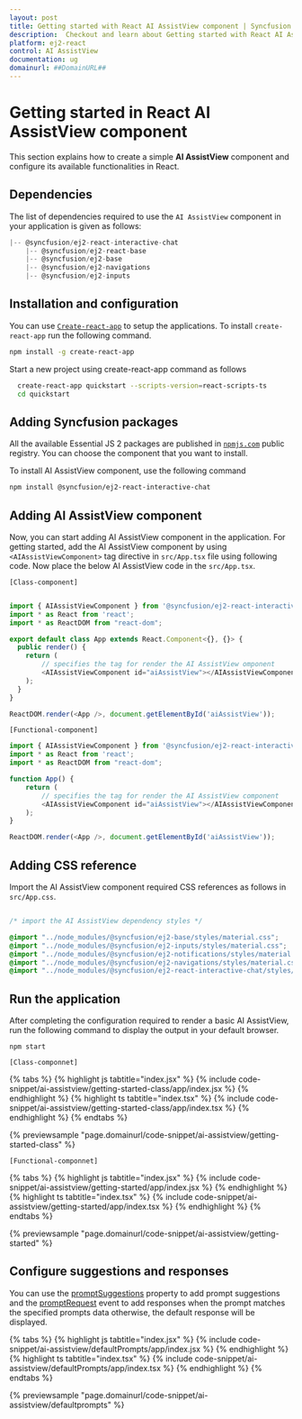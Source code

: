 ```yaml
---
layout: post
title: Getting started with React AI AssistView component | Syncfusion
description:  Checkout and learn about Getting started with React AI AssistView component of Syncfusion Essential JS 2 and more details.
platform: ej2-react
control: AI AssistView
documentation: ug
domainurl: ##DomainURL##
---
```


# Getting started in React AI AssistView component

This section explains how to create a simple **AI AssistView** component and configure its available functionalities in React.

## Dependencies

The list of dependencies required to use the `AI AssistView` component in your application is given as follows:

```javascript
|-- @syncfusion/ej2-react-interactive-chat
    |-- @syncfusion/ej2-react-base
    |-- @syncfusion/ej2-base
    |-- @syncfusion/ej2-navigations
    |-- @syncfusion/ej2-inputs
```

## Installation and configuration

You can use [`Create-react-app`](https://github.com/facebookincubator/create-react-app) to setup the applications. To install `create-react-app` run the following command.

```bash
npm install -g create-react-app
```

Start a new project using create-react-app command as follows

```bash
  create-react-app quickstart --scripts-version=react-scripts-ts
  cd quickstart
```

## Adding Syncfusion packages

All the available Essential JS 2 packages are published in [`npmjs.com`](https://www.npmjs.com/~syncfusionorg) public registry. You can choose the component that you want to install.

To install AI AssistView component, use the following command

```bash
npm install @syncfusion/ej2-react-interactive-chat
```

## Adding AI AssistView component

Now, you can start adding AI AssistView component in the application. For getting started, add the AI AssistView component by using `<AIAssistViewComponent>` tag directive in `src/App.tsx` file using following code. Now place the below AI AssistView code in the `src/App.tsx`.

`[Class-component]`

```ts

import { AIAssistViewComponent } from '@syncfusion/ej2-react-interactive-chat';
import * as React from 'react';
import * as ReactDOM from "react-dom";

export default class App extends React.Component<{}, {}> {
  public render() {
    return (
        // specifies the tag for render the AI AssistView omponent
        <AIAssistViewComponent id="aiAssistView"></AIAssistViewComponent>
    );
  }
}

ReactDOM.render(<App />, document.getElementById('aiAssistView'));
```

`[Functional-component]`

```ts
import { AIAssistViewComponent } from '@syncfusion/ej2-react-interactive-chat';
import * as React from 'react';
import * as ReactDOM from "react-dom";

function App() {
    return (
        // specifies the tag for render the AI AssistView component
        <AIAssistViewComponent id="aiAssistView"></AIAssistViewComponent>
    );
}

ReactDOM.render(<App />, document.getElementById('aiAssistView'));
```

## Adding CSS reference

Import the AI AssistView component required CSS references as follows in `src/App.css`.

```css

/* import the AI AssistView dependency styles */

@import "../node_modules/@syncfusion/ej2-base/styles/material.css";
@import "../node_modules/@syncfusion/ej2-inputs/styles/material.css";
@import "../node_modules/@syncfusion/ej2-notifications/styles/material.css";
@import "../node_modules/@syncfusion/ej2-navigations/styles/material.css";
@import "../node_modules/@syncfusion/ej2-react-interactive-chat/styles/material.css";

```

## Run the application

After completing the configuration required to render a basic AI AssistView, run the following command to display the output in your default browser.

```
npm start
```

`[Class-componnet]`

{% tabs %}
{% highlight js tabtitle="index.jsx" %}
{% include code-snippet/ai-assistview/getting-started-class/app/index.jsx %}
{% endhighlight %}
{% highlight ts tabtitle="index.tsx" %}
{% include code-snippet/ai-assistview/getting-started-class/app/index.tsx %}
{% endhighlight %}
{% endtabs %}

{% previewsample "page.domainurl/code-snippet/ai-assistview/getting-started-class" %}

`[Functional-componnet]`

{% tabs %}
{% highlight js tabtitle="index.jsx" %}
{% include code-snippet/ai-assistview/getting-started/app/index.jsx %}
{% endhighlight %}
{% highlight ts tabtitle="index.tsx" %}
{% include code-snippet/ai-assistview/getting-started/app/index.tsx %}
{% endhighlight %}
{% endtabs %}

{% previewsample "page.domainurl/code-snippet/ai-assistview/getting-started" %}

## Configure suggestions and responses

You can use the [promptSuggestions](https://ej2.syncfusion.com/react/documentation/api/ai-assist-view#promptsuggestions) property to add prompt suggestions and the [promptRequest](https://ej2.syncfusion.com/react/documentation/api/ai-assist-view#promptrequest) event to add responses when the prompt matches the specified prompts data otherwise, the default response will be displayed.

{% tabs %}
{% highlight js tabtitle="index.jsx" %}
{% include code-snippet/ai-assistview/defaultPrompts/app/index.jsx %}
{% endhighlight %}
{% highlight ts tabtitle="index.tsx" %}
{% include code-snippet/ai-assistview/defaultPrompts/app/index.tsx %}
{% endhighlight %}
{% endtabs %}

{% previewsample "page.domainurl/code-snippet/ai-assistview/defaultprompts" %}
